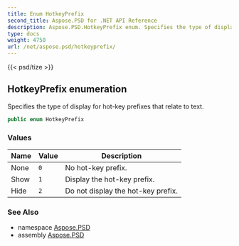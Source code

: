 ```yaml
---
title: Enum HotkeyPrefix
second_title: Aspose.PSD for .NET API Reference
description: Aspose.PSD.HotkeyPrefix enum. Specifies the type of display for hotkey prefixes that relate to text
type: docs
weight: 4750
url: /net/aspose.psd/hotkeyprefix/
---
```

{{< psd/tize >}}
## HotkeyPrefix enumeration

Specifies the type of display for hot-key prefixes that relate to text.

```csharp
public enum HotkeyPrefix
```

### Values

| Name | Value | Description |
| --- | --- | --- |
| None | `0` | No hot-key prefix. |
| Show | `1` | Display the hot-key prefix. |
| Hide | `2` | Do not display the hot-key prefix. |

### See Also

* namespace [Aspose.PSD](../../aspose.psd/)
* assembly [Aspose.PSD](../../)


